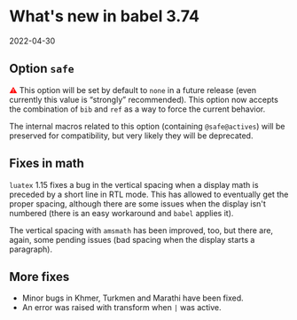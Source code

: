# What's new in babel 3.74

2022-04-30

## Option `safe`

<span style="color:red;">⚠</span> This option will be set by default to
`none` in a future release (even currently this value is “strongly”
recommended). This option now accepts the combination of `bib` and
`ref` as a way to force the current behavior.

The internal macros related to this option (containing `@safe@actives`)
will be preserved for compatibility, but very likely they will be
deprecated.

## Fixes in math

`luatex` 1.15 fixes a bug in the vertical spacing when a display math is
preceded by a short line in RTL mode. This has allowed to eventually get
the proper spacing, although there are some issues when the display
isn't numbered (there is an easy workaround and `babel` applies it). 

The vertical spacing with `amsmath` has been improved, too, but there
are, again, some pending issues (bad spacing when the display starts a
paragraph).

## More fixes

* Minor bugs in Khmer, Turkmen and Marathi have been fixed.
* An error was raised with transform when `|` was active.

